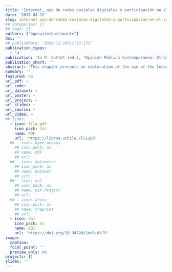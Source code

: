 ```yaml
---
title: 'Internet, uso de redes sociales digitales y participación en el Cono Sur'
date: '2018-04-12'
slug: internet-uso-de-redes-sociales-digitales-y-participacion-en-el-cono-sur
## categories: []
## tags: []
authors: ["bgonzalezbustamante"]
doi: ''
## publishDate: '2019-12-16T11:13:17Z'
publication_types:
  - '4'
publication: 'In P. Cottet (ed.), *Opinión Pública Contemporánea: Otras Posibilidades de Comprensión e Investigación*. Santiago: Social-Ediciones'
publication_short: ''
abstract: 'This chapter presents an exploration of the use of the Internet and digital social networks in Argentina, Chile, and Uruguay, as well as their relationship with political activism. For this, the Internet access levels and Southern Cone indicators are described. Subsequently, the consumption of political information is deepened. Finally, the relationship between the use of digital social networks, the consumption of news and political participation -conventional and unconventional- are explored. This allows identifying dimensions linked to the use of digital social networks and specific types of activism or participation.'
summary: ''
featured: no
url_pdf: ~
url_code: ~
url_dataset: ~
url_poster: ~
url_project: ~
url_slides: ~
url_source: ~
url_video: ~
## links:
  - icon: file-pdf
    icon_pack: far
    name: PDF
    url: 'https://libros.uchile.cl/1208'
  ## - icon: open-access 
    ## icon_pack: ai
    ## name: PDF
    ## url: ''
  ## - icon: dataverse
    ## icon_pack: ai
    ## name: Dataset
    ## url: ''
  ## - icon: osf
    ## icon_pack: ai
    ## name: OSF-Project
    ## url: ''
  ## - icon: arxiv
    ## icon_pack: ai
    ## name: Preprint
    ## url: ''
  - icon: doi
    icon_pack: ai
    name: DOI
    url: 'https://doi.org/10.34720/2nd0-8t73'
image:
  caption: ''
  focal_point: ''
  preview_only: no
projects: []
slides: ''
---
```

